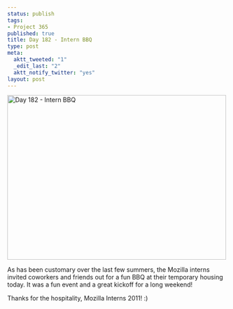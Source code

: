 ```yaml
--- 
status: publish
tags: 
- Project 365
published: true
title: Day 182 - Intern BBQ
type: post
meta: 
  aktt_tweeted: "1"
  _edit_last: "2"
  aktt_notify_twitter: "yes"
layout: post
---
```

<a href="http://www.flickr.com/photos/freeed/5891825277/" title="Day 182 - Intern BBQ by Fred​, on Flickr"><img src="http://farm7.static.flickr.com/6024/5891825277_fe5b5e4e06.jpg" width="500" height="375" alt="Day 182 - Intern BBQ"/></a>

As has been customary over the last few summers, the Mozilla interns invited coworkers and friends out for a fun BBQ at their temporary housing today. It was a fun event and a great kickoff for a long weekend!

Thanks for the hospitality, Mozilla Interns 2011! :)
